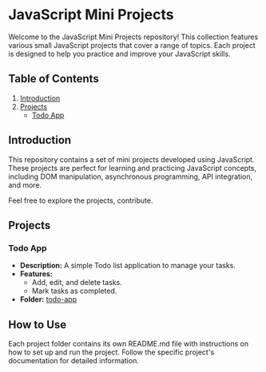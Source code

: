 # JavaScript Mini Projects

Welcome to the JavaScript Mini Projects repository! This collection features various small JavaScript projects that cover a range of topics. Each project is designed to help you practice and improve your JavaScript skills.

## Table of Contents

1. [Introduction](#introduction)
2. [Projects](#projects)
    - [Todo App](#todo-app)
  

## Introduction

This repository contains a set of mini projects developed using JavaScript. These projects are perfect for learning and practicing JavaScript concepts, including DOM manipulation, asynchronous programming, API integration, and more.

Feel free to explore the projects, contribute.

## Projects

### Todo App

- **Description:** A simple Todo list application to manage your tasks.
- **Features:**
    - Add, edit, and delete tasks.
    - Mark tasks as completed.
- **Folder:** [todo-app](./todo-app)
## How to Use

Each project folder contains its own README.md file with instructions on how to set up and run the project. Follow the specific project's documentation for detailed information.

